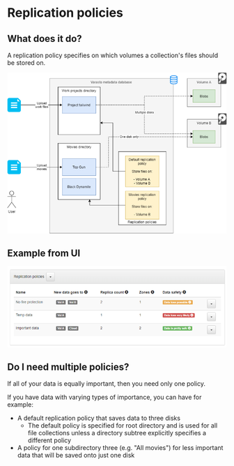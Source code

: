 Replication policies
====================

What does it do?
----------------

A replication policy specifies on which volumes a collection's files should be stored on.

![Drawing](replication-policies.png)


Example from UI
---------------

![](../screenshot_replication-policies.png)


Do I need multiple policies?
----------------------------

If all of your data is equally important, then you need only one policy.

If you have data with varying types of importance, you can have for example:

- A default replication policy that saves data to three disks
	* The default policy is specified for root directory and is used for all file collections
	  unless a directory subtree explicitly specifies a different policy
- A policy for one subdirectory three (e.g. "All movies") for less important
  data that will be saved onto just one disk
